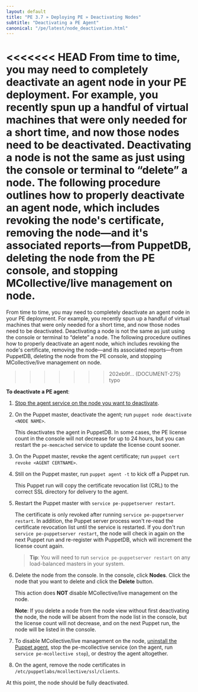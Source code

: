 ```yaml
---
layout: default
title: "PE 3.7 » Deploying PE » Deactivating Nodes"
subtitle: "Deactivating a PE Agent"
canonical: "/pe/latest/node_deactivation.html"
---
```



<<<<<<< HEAD
From time to time, you may need to completely deactivate an agent node in your PE deployment. For example, you recently spun up a handful of virtual machines that were only needed for a short time, and now those nodes need to be deactivated. Deactivating a node is not the same as just using the console or terminal to “delete” a node. The following procedure outlines how to properly deactivate an agent node, which includes revoking the node's certificate, removing the node—and it's associated reports—from PuppetDB, deleting the node from the PE console, and stopping MCollective/live management on node.
=======
From time to time, you may need to completely deactivate an agent node in your PE deployment. For example, you recently spun up a handful of virtual machines that were only needed for a short time, and now those nodes need to be deactivated. Deactivating a node is not the same as just using the console or terminal to “delete” a node. The following procedure outlines how to properly deactivate an agent node, which includes revoking the node's certificate, removing the node—and its associated reports—from PuppetDB, deleting the node from the PE console, and stopping MCollective/live management on node. 
>>>>>>> 202eb9f... (DOCUMENT-275) typo

**To deactivate a PE agent**:

1. [Stop the agent service on the node you want to deactivate](./orchestration_puppet.html#start-and-stop-the-puppet-agent-service).
2. On the Puppet master, deactivate the agent; run `puppet node deactivate <NODE NAME>`.

   This deactivates the agent in PuppetDB. In some cases, the PE license count in the console will not decrease for up to 24 hours, but you can restart the `pe-memcached` service to update the license count sooner.

3. On the Puppet master, revoke the agent certificate; run `puppet cert revoke <AGENT CERTNAME>`.

4. Still on the Puppet master, run `puppet agent -t` to kick off a Puppet run.

   This Puppet run will copy the certificate revocation list (CRL) to the correct SSL directory for delivery to the agent.

5. Restart the Puppet master with `service pe-puppetserver restart`.

   The certificate is only revoked after running `service pe-puppetserver restart`. In addition, the Puppet server process won't re-read the certificate revocation list until the service is restarted. If you don't run `service pe-puppetserver restart`, the node will check in again on the next Puppet run and re-register with PuppetDB, which will increment the license count again.

   > **Tip**: You will need to run `service pe-puppetserver restart` on any load-balanced masters in your system.

6. Delete the node from the console. In the console, click **Nodes**. Click the node that you want to delete and click the __Delete__ button.

   This action does **NOT** disable MCollective/live management on the node.

   **Note**: If you delete a node from the node view without first deactivating the node, the node will be absent from the node list in the console, but the license count will not decrease, and on the next Puppet run, the node will be listed in the console.

7. To disable MCollective/live management on the node, [uninstall the Puppet agent](./install_uninstalling.html#uninstalling-pe-from-agent-nodes), stop the pe-mcollective service (on the agent, run `service pe-mcollective stop`), or destroy the agent altogether.

8. On the agent, remove the node certificates in `/etc/puppetlabs/mcollective/ssl/clients`.

At this point, the node should be fully deactivated.
